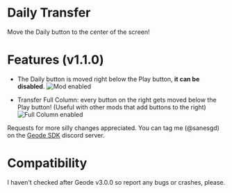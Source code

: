 # Daily Transfer

Move the Daily button to the center of the screen!

# Features (v1.1.0)

- The Daily button is moved right below the Play button, **it can be disabled**.
![Mod enabled](sanes.daily-transfer/0.png)

- Transfer Full Column: every button on the right gets moved below the Play button! (Useful with other mods that add buttons to the right)
![Full Column enabled](sanes.daily-transfer/1.png)

Requests for more silly changes appreciated.
You can tag me (@sanesgd) on the [Geode SDK](https://discord.com/invite/9e43WMKzhp) discord server.

# Compatibility

I haven't checked after Geode v3.0.0 so report any bugs or crashes, please.